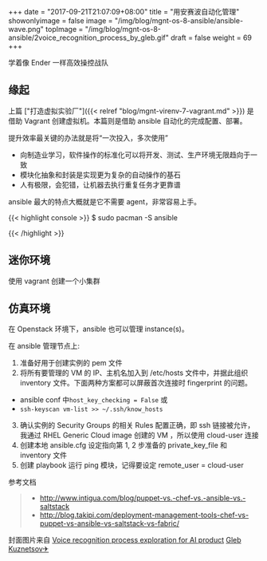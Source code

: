 +++
date = "2017-09-21T21:07:09+08:00"
title = "用安赛波自动化管理"
showonlyimage = false
image = "/img/blog/mgnt-os-8-ansible/ansible-wave.png"
topImage = "/img/blog/mgnt-os-8-ansible/2voice_recognition_process_by_gleb.gif"
draft = false
weight = 69
+++

学着像 Ender 一样高效操控战队
<!--more-->

## 缘起

上篇 ["打造虚拟实验厂"]({{< relref "blog/mgnt-virenv-7-vagrant.md" >}}) 是借助 Vagrant 创建虚拟机。本篇则是借助 ansible 自动化的完成配置、部署。

提升效率最关键的办法就是将“一次投入，多次使用”

- 向制造业学习，软件操作的标准化可以将开发、测试、生产环境无限趋向于一致
- 模块化抽象和封装是实现更为复杂的自动操作的基石
- 人有极限，会犯错，让机器去执行重复任务才更靠谱

ansible 最大的特点大概就是它不需要 agent，非常容易上手。

{{< highlight console >}}
$ sudo pacman -S ansible

{{< /highlight >}}

## 迷你环境

使用 vagrant 创建一个小集群

## 仿真环境

在 Openstack 环境下，ansible 也可以管理 instance(s)。

在 ansible 管理节点上:

1. 准备好用于创建实例的 pem 文件
2. 将所有要管理的 VM 的 IP、主机名加入到 /etc/hosts 文件中，并据此组织 inventory 文件。下面两种方案都可以屏蔽首次连接时 fingerprint 的问题。
  - ansible conf 中```host_key_checking = False``` 或
  - ```ssh-keyscan vm-list >> ~/.ssh/know_hosts```
3. 确认实例的 Security Groups 的相关 Rules 配置正确，即 ssh 链接被允许，我通过 RHEL Generic Cloud image 创建的 VM ，所以使用 cloud-user 连接
4. 创建本地 ansible.cfg 设定指向第 1, 2 步准备的 private_key_file 和 inventory 文件
5. 创建 playbook 运行 ping 模块，记得要设定 remote_user = cloud-user


参考文档

> - http://www.intigua.com/blog/puppet-vs.-chef-vs.-ansible-vs.-saltstack
> - http://blog.takipi.com/deployment-management-tools-chef-vs-puppet-vs-ansible-vs-saltstack-vs-fabric/


封面图片来自 [Voice recognition process exploration for AI product](https://dribbble.com/shots/3477540-Voice-recognition-process-exploration-for-AI-product) <a href="https://dribbble.com/glebich"><i class="fa fa-dribbble" aria-hidden="true"></i> Gleb Kuznetsov✈</a>

